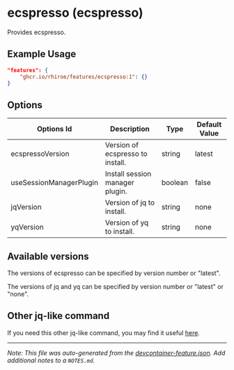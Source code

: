 
# ecspresso (ecspresso)

Provides ecspresso.

## Example Usage

```json
"features": {
    "ghcr.io/rhiroe/features/ecspresso:1": {}
}
```

## Options

| Options Id | Description | Type | Default Value |
|-----|-----|-----|-----|
| ecspressoVersion | Version of ecspresso to install. | string | latest |
| useSessionManagerPlugin | Install session manager plugin. | boolean | false |
| jqVersion | Version of jq to install. | string | none |
| yqVersion | Version of yq to install. | string | none |

## Available versions

The versions of ecspresso can be specified by version number or "latest".

The versions of jq and yq can be specified by version number or "latest" or "none".


## Other jq-like command

If you need this other jq-like command, you may find it useful [here](https://github.com/eitsupi/devcontainer-features/tree/main/src/jq-likes).


---

_Note: This file was auto-generated from the [devcontainer-feature.json](https://github.com/rhiroe/features/blob/main/src/ecspresso/devcontainer-feature.json).  Add additional notes to a `NOTES.md`._
